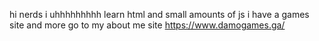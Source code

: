 hi nerds
i uhhhhhhhhh learn html and small amounts of js 
i have a games site and more 
go to my about me site
https://www.damogames.ga/
